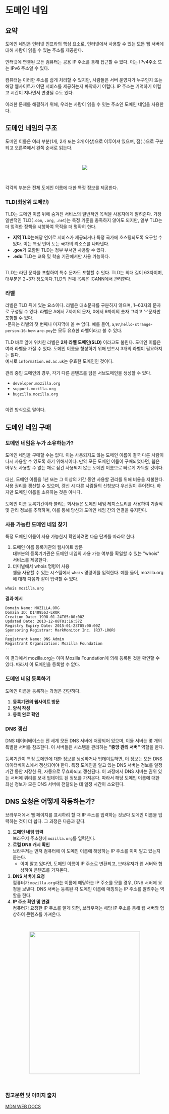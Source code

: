 # 도메인 네임

## 요약
도메인 네임은 인터넷 인프라의 핵심 요소로, 인터넷에서 사용할 수 있는 모든 웹 서버에 대해 사람이 읽을 수 있는 주소를 제공한다.
<br><br>
인터넷에 연결된 모든 컴퓨터는 공용 IP 주소를 통해 접근할 수 있다. 이는 IPv4주소 또는 IPv6 주소일 수 있다.
<br><br>
컴퓨터는 이러한 주소를 쉽게 처리할 수 있지만, 사람들은 서버 운영자가 누구인지 또는 해당 웹사이트가 어떤 서비스를 제공하는지 파악하기 어렵다.
IP 주소는 기억하기 어렵고 시간이 지나면서 변경될 수도 있다.
<br><br>
이러한 문제를 해결하기 위해, 우리는 사람이 읽을 수 잇는 주소인 도메인 네임을 사용한다.

## 도메인 네임의 구조
도메인 이름은 여러 부분(1개, 2개 또는 3개 이상)으로 이루어져 있으며, 점(`.`)으로 구분되고 오른쪽에서 왼쪽 순서로 읽는다.

<br>
<p align="center">
  <img 
    src="https://developer.mozilla.org/en-US/docs/Learn_web_development/Howto/Web_mechanics/What_is_a_domain_name/structure.png"
    />
</p>
<br>

각각의 부분은 전체 도메인 이름에 대한 특정 정보를 제공한다.

### TLD(최상위 도메인)
TLD는 도메인 이름 뒤에 숨겨진 서비스의 일반적인 목적을 사용자에게 알려준다. 가장 일반적인 TLD(`.com`, `.org`, `.net`)는 특정 기준을 충족하지 않아도 되지만, 일부 TLD는 더 엄격한 정책을 시행하여 목적을 더 명확히 한다.

- **지역 TLD**는해당 언어로 서비스가 제공되거나 특정 국가에 호스팅되도록 요구할 수 있다. 이는 특정 언어 도는 국가의 리소스를 나타낸다.
- **.gov**가 포함된 TLD는 정부 부서만 사용할 수 있다.
- **.edu** TLD는 교육 및 학술 기관에서만 사용 가능하다.
<br>
TLD는 라틴 문자를 포함하여 특수 문자도 포함할 수 잇다. TLD는 최대 길이 63자이며, 대부분은 2~3자 정도이다.TLD의 전체 목록은 ICANN에서 관리한다.

### 라벨
라벨은 TLD 뒤에 있는 요소이다. 라벨은 대소문자를 구분하지 않으며, 1~63자의 문자로 구성될 수 있다. 라벨은 A에서 Z까지의 문자, 0에서 9까지의 숫자 그리고 '-'문자만 포함할 수 있다.<br>
`-`문자는 라벨의 첫 번째나 마지막에 올 수 없다. 예를 들어, `a`,`97`,`hello-strange-person-16-how-are-yoy`는 모두 유효한 라벨이라고 볼 수 있다. <br><br>
TLD 바로 앞에 위치한 라벨은 **2차 라벨 도메인(SLD)** 이라고도 불린다. 도메인 이름은 여러 라벨을 가질 수 있다. 도메인 이름을 형성하기 위해 반드시 3개의 라벨이 필요하지는 않다. <br>
예시로 `information.ed.ac.uk`는 유효한 도메인인 것이다. <br><br>
관리 중인 도메인의 경우, 각기 다른 콘텐츠를 담은 서브도메인을 생성할 수 있다.

- `developer.mozilla.org`
- `support.mozilla.org`
- `bugzilla.mozilla.org`
<br>
이런 방식으로 말이다.

## 도메인 네임 구매
### 도메인 네임은 누가 소유하는가?
도메인 네임을 구매할 수는 없다. 이는 사용되지도 않는 도메인 이름이 결국 다른 사람이 다시 사용할 수 있도록 하기 위해서이다. 만약 모든 도메인 이름이 구매되었다면, 웹은 아무도 사용할 수 없는 채로 잠긴 사용되지 않는 도메인 이름으로 빠르게 가득찰 것이다. <br><br>
대신, 도메인 이름을 1년 또는 그 이상의 기간 동안 사용할 권리를 위해 비용을 지불한다. 사용 권리를 갱신할 수 있으며, 갱신 시 다른 사람들의 신청보다 우선권이 주어진다. 하지만 도메인 이름을 소유하는 것은 아니다. <br><br>
도메인 이름 등록기간이라 불리는 회사들은 도메인 네임 레지스트리를 사용하여 기술적 및 관리 정보를 추적하며, 이를 통해 당신과 도메인 네임 간의 연결을 유지한다.

### 사용 가능한 도메인 네임 찾기
특정 도메인 이름이 사용 가능한지 확인하려면 다음 단계를 따라야 한다.

1. 도메인 이름 등록기관의 웹사이트 방문<br>대부분의 등록기가관은 도메인 네임의 사용 가능 여부를 확일할 수 있는 "whois" 서비스를 제공한다.
2. 터미널에서 whois 명령어 사용<br>쉘을 사용할 수 있는 시스템에서 `whois` 명령어를 입력한다. 예를 들어, mozilla.org에 대해 다음과 같이 입력할 수 있다.
```
whois mozilla.org
```

**결과 예시** <br>
```
Domain Name: MOZILLA.ORG
Domain ID: D1409563-LROR
Creation Date: 1998-01-24T05:00:00Z
Updated Date: 2013-12-08T01:16:57Z
Registry Expiry Date: 2015-01-23T05:00:00Z
Sponsoring Registrar: MarkMonitor Inc. (R37-LROR)
...
Registrant Name: DNS Admin
Registrant Organization: Mozilla Foundation
...
```
이 결과에서 mozilla.org는 이미 Mozilla Foundation에 의해 등록된 것을 확인할 수 있다. 따라서 이 도메인을 등록할 수 없다.

### 도메인 네임 등록하기
도메인 이름을 등록하는 과정은 간단하다.

1. **등록기관의 웹사이트 방문**
2. **양식 작성**
3. **등록 완료 확인**

### DNS 갱신
DNS 데이터베이스는 전 세계 모든 DNS 서버에 저장되어 있으며, 이들 서버는 몇 개의 특별한 서버를 참조한다. 이 서버들은 시스템을 관리하는 **"중앙 관리 서버"** 역할을 한다.<br><br>
등록기관이 특정 도메인에 대한 정보를 생성하거나 업데이트하면, 이 정보는 모든 DNS 데이터베이스에서 갱신되어야 한다. 특정 도메인을 알고 있는 DNS 서버는 정보를 일정 기간 동안 저장한 뒤, 자동으로 무효화되고 갱신된다.
이 과정에서 DNS 서버는 권위 있는 서버에 쿼리를 보내 업데이트 된 정보를 가져온다. 따라서 해당 도메인 이름에 대한 최신 정보가 모든 DNS 서버에 전달되는 데 일정 시간이 소요된다.

## DNS 요청은 어떻게 작동하는가?
브라우저에서 웹 페이지를 표시하려 할 때 IP 주소를 입력하는 것보다 도메인 이름을 입력하는 것이 더 쉽다. 그 과정은 다음과 같다.

1. **도메인 네임 입력**<br>
브라우저 주소창에 `mozilla.org`를 입력한다.
2. **로컬 DNS 캐시 확인**<br>
브라우저는 먼저 컴퓨터에 이 도메인 이름에 해당하는 IP 주소를 이미 알고 있는지 묻는다.
    - 이미 알고 있다면, 도메인 이름이 IP 주소로 변환되고, 브라우저가 웹 서버와 협상하여 콘텐츠를 가져온다.
3. **DNS 서버에 요청**<br>
컴퓨터가 `mozilla.org`라는 이름에 해당하는 IP 주소를 모를 경우, DNS 서버에 요청을 보낸다. DNS 서버는 등록된 각 도메인 이름에 매칭되는 IP 주소를 알려주는 역할을 한다.
4. **IP 주소 확인 및 연결**<br>
컴퓨터가 요청한 IP 주소를 알게 되면, 브라우저는 해당 IP 주소를 통해 웹 서버와 협상하여 콘텐츠를 가져온다.

<br>
<p align="center">
  <img 
    src="https://developer.mozilla.org/en-US/docs/Learn_web_development/Howto/Web_mechanics/What_is_a_domain_name/2014-10-dns-request2.png"
    width="350"
    height="450"
    />
</p>
<br>

### 참고문헌 및 이미지 출처
<p>
  <a href="https://developer.mozilla.org/en-US/docs/Learn_web_development/Howto/Web_mechanics/What_is_a_domain_name#structure_of_domain_names">
    MDN WEB DOCS
  </a>
</p>
